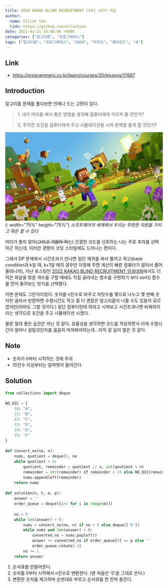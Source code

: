 ```yaml
---
title: 2018 KAKAO BLIND RECRUITMENT [3차] n진수 게임
author:
  name: Elliot Yim
  link: https://github.com/elliotyim
date: 2022-01-21 14:48:00 +0900
categories: ["알고리즘", "프로그래머스"]
tags: ["알고리즘", "프로그래머스", "2018", "카카오", "블라인드", "큐"]
---
```


## Link

- https://programmers.co.kr/learn/courses/30/lessons/17687

## Introduction

알고리즘 문제를 풀다보면 언제나 드는 고민이 있다.

> 1, 내가 머리를 써서 좋은 방법을 생각해 컴퓨터에게 가르쳐 줄 것인가?

> 2, 주어진 조건을 컴퓨터에게 주고 시뮬레이션을 시켜 문제를 풀게 할 것인가?

![minecraft](/assets/img/algorithm/programmers/kakao/minecraft.jfif){: width="75%" height="75%"} _소프트웨어의 세계에서 우리는 무한한 자원을 가지고 뭐든 할 수 있다_

머리가 좋지 않아(~~그리고 귀찮아 하는~~) 간결한 코드를 선호하는 나는 주로 후자를 선택하곤 하는데, 이러한 경향이 코딩 스타일에도 드러나는 편이다.

그래서 DP 문제에서 시간초과가 안나면 일단 재귀를 써서 풀려고 하고(base condition과 k일 때, k+1일 때의 경우만 지정해 주면 계산이 빠른 컴퓨터가 알아서 풀어줄테니까), 지난 포스팅인 [2022 KAKAO BLIND RECRUITMENT 양궁대회](https://elliotyim.github.io/posts/kakao-archery/)에서도 더 적은 화살을 맞춘 개수를 구할 때에도 직접 골라내는 함수를 구현하기 보다 sort() 함수를 먼저 돌려보는 방식을 선택했다.

이번 문제도 그런식이었다. 숫자를 n진수로 바꾸고 자릿수를 몇으로 나누고 몇 번째 숫자만 골라서 반환하면 수행시간도 적고 좀 더 괜찮은 알고리즘이 나올 수도 있을지 모르겠지만(아마도 그럴 것이다.) 일단 컴퓨터한테 하라고 시켜보고 시간초과나면 바꿔야지라는 생각으로 조건을 주고 시뮬레이션 시켰다.

물론 절대 좋은 습관은 아닌 것 같다. 효율성을 생각하면 코드를 작성하면서 이게 수행시간이 얼마나 걸릴것인지를 꼼꼼히 따져봐야하는데...아직 갈 길이 멀은 것 같다.

## Note

- 숫자가 0부터 시작하는 것에 주의
- 10진수 이상부터는 알파벳이 들어간다.

## Solution

```python
from collections import deque

NO_DIC = {
    10: "A",
    11: "B",
    12: "C",
    13: "D",
    14: "E",
    15: "F"
}

def convert_no(no, n):
    nums, quotient = deque(), no
    while quotient > 0:
        quotient, remainder = quotient // n, int(quotient % n)
        remainder = str(remainder) if remainder < 10 else NO_DIC[remainder]
        nums.appendleft(remainder)
    return nums

def solution(n, t, m, p):
    answer = ''
    order_queue = deque([i+1 for i in range(m)])

    no = 0
    while len(answer) < t:
        nums = convert_no(no, n) if no > 0 else deque(['0'])
        while nums and len(answer) < t:
            converted_no = nums.popleft()
            answer += converted_no if order_queue[0] == p else ''
            order_queue.rotate(-1)
        no += 1
    return answer
```

1. 순서큐를 만들어준다.
2. 숫자를 0부터 시작해서 n진수로 변환한다. (맨 처음만 '0'을 그대로 쓴다.)
3. 변환한 숫자를 체크하며 순번대로 부르고 순서큐를 한 칸씩 돌린다.
